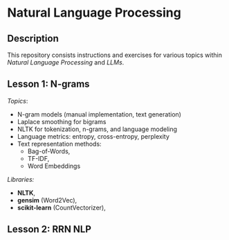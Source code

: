 # Natural Language Processing
## Description
This repository consists instructions and exercises for various topics within *Natural Language Processing* and *LLMs*.
## Lesson 1:  N-grams
*Topics*:
- N-gram models (manual implementation, text generation)
- Laplace smoothing for bigrams
- NLTK for tokenization, n-grams, and language modeling
- Language metrics: entropy, cross-entropy, perplexity
- Text representation methods: 
    - Bag-of-Words,
    - TF-IDF,
    - Word Embeddings

*Libraries:*
- **NLTK**, 
- **gensim** (Word2Vec),
- **scikit-learn** (CountVectorizer),

## Lesson 2: RRN NLP